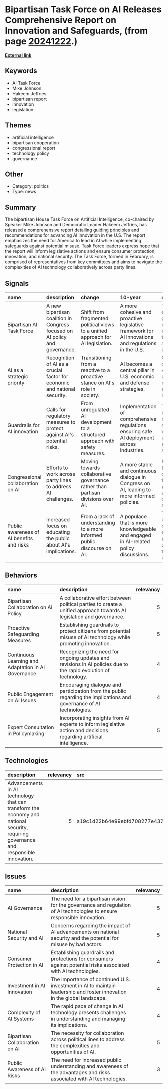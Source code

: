 # __Bipartisan Task Force on AI Releases Comprehensive Report on Innovation and Safeguards__, (from page [20241222](https://kghosh.substack.com/p/20241222).)

__[External link](https://science.house.gov/2024/12/house-bipartisan-task-force-on-artificial-intelligence-delivers-report)__



## Keywords

* AI Task Force
* Mike Johnson
* Hakeem Jeffries
* bipartisan report
* innovation
* legislation

## Themes

* artificial intelligence
* bipartisan cooperation
* congressional report
* technology policy
* governance

## Other

* Category: politics
* Type: news

## Summary

The bipartisan House Task Force on Artificial Intelligence, co-chaired by Speaker Mike Johnson and Democratic Leader Hakeem Jeffries, has released a comprehensive report detailing guiding principles and recommendations for advancing AI innovation in the U.S. The report emphasizes the need for America to lead in AI while implementing safeguards against potential misuse. Task Force leaders express hope that the report will inform legislative actions and ensure consumer protection, innovation, and national security. The Task Force, formed in February, is comprised of representatives from key committees and aims to navigate the complexities of AI technology collaboratively across party lines.

## Signals

| name                                      | description                                                                 | change                                                                          | 10-year                                                                                            | driving-force                                                                                 |   relevancy |
|:------------------------------------------|:----------------------------------------------------------------------------|:--------------------------------------------------------------------------------|:---------------------------------------------------------------------------------------------------|:----------------------------------------------------------------------------------------------|------------:|
| Bipartisan AI Task Force                  | A new bipartisan coalition in Congress focused on AI policy and governance. | Shift from fragmented political views to a unified approach for AI legislation. | A more cohesive and proactive legislative framework for AI innovations and regulations in the U.S. | The need for effective governance of rapidly evolving AI technologies and their implications. |           4 |
| AI as a strategic priority                | Recognition of AI as a crucial factor for economic and national security.   | Transitioning from a reactive to a proactive stance on AI's role in society.    | AI becomes a central pillar in U.S. economic and defense strategies.                               | Growing competition in AI technology globally, necessitating a strategic response.            |           5 |
| Guardrails for AI innovation              | Calls for regulatory measures to protect against AI's potential risks.      | From unregulated AI development to a structured approach with safety measures.  | Implementation of comprehensive regulations ensuring safe AI deployment across industries.         | The increasing risks associated with unchecked AI advancements and misuse.                    |           5 |
| Congressional collaboration on AI         | Efforts to work across party lines to address AI challenges.                | Moving towards collaborative governance rather than partisan divisions over AI. | A more stable and continuous dialogue in Congress on AI, leading to more informed policies.        | Recognition that AI challenges transcend party lines and require collective action.           |           4 |
| Public awareness of AI benefits and risks | Increased focus on educating the public about AI's implications.            | From a lack of understanding to a more informed public discourse on AI.         | A populace that is more knowledgeable and engaged in AI-related policy discussions.                | The need for informed citizenry to effectively participate in debates on technology impact.   |           3 |

## Behaviors

| name                                                | description                                                                                                          |   relevancy |
|:----------------------------------------------------|:---------------------------------------------------------------------------------------------------------------------|------------:|
| Bipartisan Collaboration on AI Policy               | A collaborative effort between political parties to create a unified approach towards AI legislation and governance. |           5 |
| Proactive Safeguarding Measures                     | Establishing guardrails to protect citizens from potential misuse of AI technology while promoting innovation.       |           5 |
| Continuous Learning and Adaptation in AI Governance | Recognizing the need for ongoing updates and revisions in AI policies due to the rapid evolution of technology.      |           4 |
| Public Engagement on AI Issues                      | Encouraging dialogue and participation from the public regarding the implications and governance of AI technologies. |           4 |
| Expert Consultation in Policymaking                 | Incorporating insights from AI experts to inform legislative action and decisions regarding artificial intelligence. |           5 |

## Technologies

| description                                                                                                                          |   relevancy | src                              |
|:-------------------------------------------------------------------------------------------------------------------------------------|------------:|:---------------------------------|
| Advancements in AI technology that can transform the economy and national security, requiring governance and responsible innovation. |           5 | a19c1d22b64e99ebfd708277e437680d |

## Issues

| name                           | description                                                                                                             |   relevancy |
|:-------------------------------|:------------------------------------------------------------------------------------------------------------------------|------------:|
| AI Governance                  | The need for a bipartisan vision for the governance and regulation of AI technologies to ensure responsible innovation. |           5 |
| National Security and AI       | Concerns regarding the impact of AI advancements on national security and the potential for misuse by bad actors.       |           5 |
| Consumer Protection in AI      | Establishing guardrails and protections for consumers against potential risks associated with AI technologies.          |           4 |
| Investment in AI Innovation    | The importance of continued U.S. investment in AI to maintain leadership and foster innovation in the global landscape. |           4 |
| Complexity of AI Systems       | The rapid pace of change in AI technology presents challenges in understanding and managing its implications.           |           4 |
| Bipartisan Collaboration on AI | The necessity for collaboration across political lines to address the complexities and opportunities of AI.             |           5 |
| Public Awareness of AI Risks   | The need for increased public understanding and awareness of the advantages and risks associated with AI technologies.  |           3 |